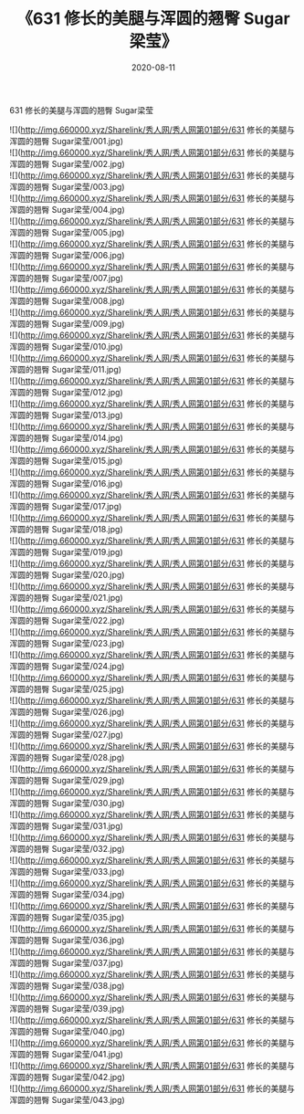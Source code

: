 ﻿---
layout: post
title:  《631 修长的美腿与浑圆的翘臀 Sugar梁莹》
date:   2020-08-11
img: http://img.660000.xyz/Sharelink/秀人网/秀人网第01部分/631 修长的美腿与浑圆的翘臀 Sugar梁莹/000.jpg
categories: [美女, 清纯, 唯美]
---

631 修长的美腿与浑圆的翘臀 Sugar梁莹

  ![](http://img.660000.xyz/Sharelink/秀人网/秀人网第01部分/631 修长的美腿与浑圆的翘臀 Sugar梁莹/001.jpg) <br> ![](http://img.660000.xyz/Sharelink/秀人网/秀人网第01部分/631 修长的美腿与浑圆的翘臀 Sugar梁莹/002.jpg) <br> ![](http://img.660000.xyz/Sharelink/秀人网/秀人网第01部分/631 修长的美腿与浑圆的翘臀 Sugar梁莹/003.jpg) <br> ![](http://img.660000.xyz/Sharelink/秀人网/秀人网第01部分/631 修长的美腿与浑圆的翘臀 Sugar梁莹/004.jpg) <br> ![](http://img.660000.xyz/Sharelink/秀人网/秀人网第01部分/631 修长的美腿与浑圆的翘臀 Sugar梁莹/005.jpg) <br> ![](http://img.660000.xyz/Sharelink/秀人网/秀人网第01部分/631 修长的美腿与浑圆的翘臀 Sugar梁莹/006.jpg) <br> ![](http://img.660000.xyz/Sharelink/秀人网/秀人网第01部分/631 修长的美腿与浑圆的翘臀 Sugar梁莹/007.jpg) <br> ![](http://img.660000.xyz/Sharelink/秀人网/秀人网第01部分/631 修长的美腿与浑圆的翘臀 Sugar梁莹/008.jpg) <br> ![](http://img.660000.xyz/Sharelink/秀人网/秀人网第01部分/631 修长的美腿与浑圆的翘臀 Sugar梁莹/009.jpg) <br> ![](http://img.660000.xyz/Sharelink/秀人网/秀人网第01部分/631 修长的美腿与浑圆的翘臀 Sugar梁莹/010.jpg) <br> ![](http://img.660000.xyz/Sharelink/秀人网/秀人网第01部分/631 修长的美腿与浑圆的翘臀 Sugar梁莹/011.jpg) <br> ![](http://img.660000.xyz/Sharelink/秀人网/秀人网第01部分/631 修长的美腿与浑圆的翘臀 Sugar梁莹/012.jpg) <br> ![](http://img.660000.xyz/Sharelink/秀人网/秀人网第01部分/631 修长的美腿与浑圆的翘臀 Sugar梁莹/013.jpg) <br> ![](http://img.660000.xyz/Sharelink/秀人网/秀人网第01部分/631 修长的美腿与浑圆的翘臀 Sugar梁莹/014.jpg) <br> ![](http://img.660000.xyz/Sharelink/秀人网/秀人网第01部分/631 修长的美腿与浑圆的翘臀 Sugar梁莹/015.jpg) <br> ![](http://img.660000.xyz/Sharelink/秀人网/秀人网第01部分/631 修长的美腿与浑圆的翘臀 Sugar梁莹/016.jpg) <br> ![](http://img.660000.xyz/Sharelink/秀人网/秀人网第01部分/631 修长的美腿与浑圆的翘臀 Sugar梁莹/017.jpg) <br> ![](http://img.660000.xyz/Sharelink/秀人网/秀人网第01部分/631 修长的美腿与浑圆的翘臀 Sugar梁莹/018.jpg) <br> ![](http://img.660000.xyz/Sharelink/秀人网/秀人网第01部分/631 修长的美腿与浑圆的翘臀 Sugar梁莹/019.jpg) <br> ![](http://img.660000.xyz/Sharelink/秀人网/秀人网第01部分/631 修长的美腿与浑圆的翘臀 Sugar梁莹/020.jpg) <br> ![](http://img.660000.xyz/Sharelink/秀人网/秀人网第01部分/631 修长的美腿与浑圆的翘臀 Sugar梁莹/021.jpg) <br> ![](http://img.660000.xyz/Sharelink/秀人网/秀人网第01部分/631 修长的美腿与浑圆的翘臀 Sugar梁莹/022.jpg) <br> ![](http://img.660000.xyz/Sharelink/秀人网/秀人网第01部分/631 修长的美腿与浑圆的翘臀 Sugar梁莹/023.jpg) <br> ![](http://img.660000.xyz/Sharelink/秀人网/秀人网第01部分/631 修长的美腿与浑圆的翘臀 Sugar梁莹/024.jpg) <br> ![](http://img.660000.xyz/Sharelink/秀人网/秀人网第01部分/631 修长的美腿与浑圆的翘臀 Sugar梁莹/025.jpg) <br> ![](http://img.660000.xyz/Sharelink/秀人网/秀人网第01部分/631 修长的美腿与浑圆的翘臀 Sugar梁莹/026.jpg) <br> ![](http://img.660000.xyz/Sharelink/秀人网/秀人网第01部分/631 修长的美腿与浑圆的翘臀 Sugar梁莹/027.jpg) <br> ![](http://img.660000.xyz/Sharelink/秀人网/秀人网第01部分/631 修长的美腿与浑圆的翘臀 Sugar梁莹/028.jpg) <br> ![](http://img.660000.xyz/Sharelink/秀人网/秀人网第01部分/631 修长的美腿与浑圆的翘臀 Sugar梁莹/029.jpg) <br> ![](http://img.660000.xyz/Sharelink/秀人网/秀人网第01部分/631 修长的美腿与浑圆的翘臀 Sugar梁莹/030.jpg) <br> ![](http://img.660000.xyz/Sharelink/秀人网/秀人网第01部分/631 修长的美腿与浑圆的翘臀 Sugar梁莹/031.jpg) <br> ![](http://img.660000.xyz/Sharelink/秀人网/秀人网第01部分/631 修长的美腿与浑圆的翘臀 Sugar梁莹/032.jpg) <br> ![](http://img.660000.xyz/Sharelink/秀人网/秀人网第01部分/631 修长的美腿与浑圆的翘臀 Sugar梁莹/033.jpg) <br> ![](http://img.660000.xyz/Sharelink/秀人网/秀人网第01部分/631 修长的美腿与浑圆的翘臀 Sugar梁莹/034.jpg) <br> ![](http://img.660000.xyz/Sharelink/秀人网/秀人网第01部分/631 修长的美腿与浑圆的翘臀 Sugar梁莹/035.jpg) <br> ![](http://img.660000.xyz/Sharelink/秀人网/秀人网第01部分/631 修长的美腿与浑圆的翘臀 Sugar梁莹/036.jpg) <br> ![](http://img.660000.xyz/Sharelink/秀人网/秀人网第01部分/631 修长的美腿与浑圆的翘臀 Sugar梁莹/037.jpg) <br> ![](http://img.660000.xyz/Sharelink/秀人网/秀人网第01部分/631 修长的美腿与浑圆的翘臀 Sugar梁莹/038.jpg) <br> ![](http://img.660000.xyz/Sharelink/秀人网/秀人网第01部分/631 修长的美腿与浑圆的翘臀 Sugar梁莹/039.jpg) <br> ![](http://img.660000.xyz/Sharelink/秀人网/秀人网第01部分/631 修长的美腿与浑圆的翘臀 Sugar梁莹/040.jpg) <br> ![](http://img.660000.xyz/Sharelink/秀人网/秀人网第01部分/631 修长的美腿与浑圆的翘臀 Sugar梁莹/041.jpg) <br> ![](http://img.660000.xyz/Sharelink/秀人网/秀人网第01部分/631 修长的美腿与浑圆的翘臀 Sugar梁莹/042.jpg) <br> ![](http://img.660000.xyz/Sharelink/秀人网/秀人网第01部分/631 修长的美腿与浑圆的翘臀 Sugar梁莹/043.jpg) <br>